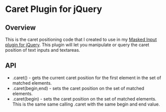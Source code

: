 Caret Plugin for jQuery
=======================

Overview
--------
This is the caret positioning code that I created to use in my [Masked Input plugin for jQuery](http://digitalbush.com/projects/masked-input-plugin). This plugin will let you manipulate or query the caret position of text inputs and textareas.

API
---
* .caret() - gets the current caret position for the first element in the set of matched elements. 
* .caret(begin,end) - sets the caret position on the set of matched elements.
* .caret(begin) - sets the caret position on the set of matched elements.  This is the same same calling .caret with the same begin and end value.